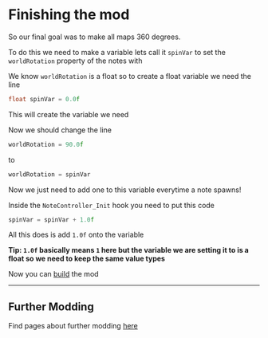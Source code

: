 # Finishing the mod

So our final goal was to make all maps 360 degrees.

To do this we need to make a variable lets call it `spinVar` to set the `worldRotation` property of the notes with

We know `worldRotation` is a float so to create a float variable we need the line

```cpp
float spinVar = 0.0f
```

This will create the variable we need

Now we should change the line

```cpp
worldRotation = 90.0f
```
to
```cpp
worldRotation = spinVar
```

Now we just need to add one to this variable everytime a note spawns!

Inside the `NoteController_Init` hook you need to put this code

```cpp
spinVar = spinVar + 1.0f
```

All this does is add `1.0f` onto the variable 

**Tip: `1.0f` basically means `1` here but the variable we are setting it to is a float so we need to keep the same value types**

Now you can [build](../building) the mod

---

## Further Modding

Find pages about further modding [here](./home)
